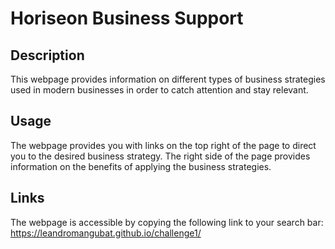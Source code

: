 # Horiseon Business Support

## Description

 This webpage provides information on different types of business strategies used in modern businesses in order to catch attention and stay relevant.

## Usage

 The webpage provides you with links on the top right of the page to direct you to the desired business strategy.
 The right side of the page provides information on the benefits of applying the business strategies.

## Links
 The webpage is accessible by copying the following link to your search bar: https://leandromangubat.github.io/challenge1/
